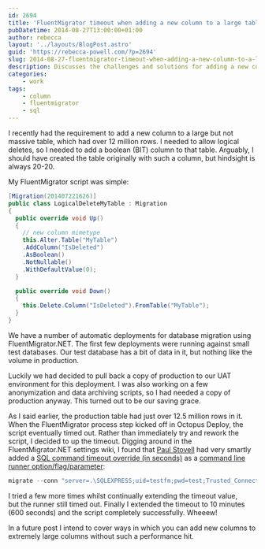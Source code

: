 ```yaml
---
id: 2694
title: 'FluentMigrator timeout when adding a new column to a large table'
pubDatetime: 2014-08-27T13:00:00+01:00
author: rebecca
layout: '../layouts/BlogPost.astro'
guid: 'https://rebecca-powell.com/?p=2694'
slug: 2014-08-27-fluentmigrator-timeout-when-adding-a-new-column-to-a-large-table
description: Discusses the challenges and solutions for adding a new column to a large table using FluentMigrator, including handling timeouts and adjusting SQL command timeout settings.
categories:
    - work
tags:
    - column
    - fluentmigrator
    - sql
---
```


I recently had the requirement to add a new column to a large but not massive table, which had over 12 million rows. I needed to allow logical deletes, so I needed to add a boolean (BIT) column to that table. Arguably, I should have created the table originally with such a column, but hindsight is always 20-20.

My FluentMigrator script was simple:

```csharp
[Migration(201407221626)]
public class LogicalDeleteMyTable : Migration
{
  public override void Up()
  {
    // new column mimetype
    this.Alter.Table("MyTable")
    .AddColumn("IsDeleted")
    .AsBoolean()
    .NotNullable()
    .WithDefaultValue(0);
  }

  public override void Down()
  {
    this.Delete.Column("IsDeleted").FromTable("MyTable");
  }
}
```
We have a number of automatic deployments for database migration using FluentMigrator.NET. The first few deployments were running against small test databases. Our test database has a bit of data in it, but nothing like the volume in production.

Luckily we had decided to pull back a copy of production to our UAT environment for this deployment. I was also working on a few anonymization and data archiving scripts, so I had needed a copy of production anyway. This turned out to be our saving grace.

As I said earlier, the production table had just over 12.5 million rows in it. When the FluentMigrator process step kicked off in Octopus Deploy, the script eventually timed out. Rather than immediately try and rework the script, I decided to up the timeout. Digging around in the FluentMigrator.NET settings wiki, I found that <a href="https://twitter.com/paulstovell">Paul Stovell</a> had very smartly added a <a href="https://github.com/schambers/fluentmigrator/wiki/Command-Line-Runner-Options#--timeoutvalue-optional">SQL command timeout override (in seconds)</a> as a <a href="https://github.com/schambers/fluentmigrator/wiki/Command-Line-Runner-Options">command line runner option/flag/parameter</a>:

```powershell
migrate --conn "server=.\SQLEXPRESS;uid=testfm;pwd=test;Trusted_Connection=yes;database=FluentMigrator" --provider sqlserver2008 --assembly "..\Migrations\bin\Debug\Migrations.dll" --task migrate --timeout 300
```
I tried a few more times whilst continually extending the timeout value, but&nbsp;the runner still timed out. Finally I extended the timeout to 10 minutes (600 seconds) and the script completely successfully. Wheeew!

In a future post I intend to cover ways in which you can add new columns to extremely large columns without such a performance hit.